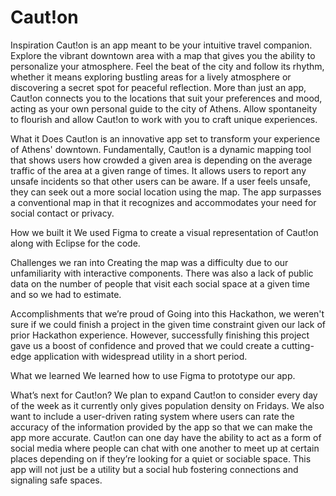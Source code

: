 # Caut!on

Inspiration
Caut!on is an app meant to be your intuitive travel companion. Explore the vibrant downtown area with a map that gives you the ability to personalize your atmosphere. Feel the beat of the city and follow its rhythm, whether it means exploring bustling areas for a lively atmosphere or discovering a secret spot for peaceful reflection. More than just an app, Caut!on connects you to the locations that suit your preferences and mood, acting as your own personal guide to the city of Athens. Allow spontaneity to flourish and allow Caut!on to work with you to craft unique experiences.

What it Does
Caut!on is an innovative app set to transform your experience of Athens' downtown. Fundamentally, Caut!on is a dynamic mapping tool that shows users how crowded a given area is depending on the average traffic of the area at a given range of times. It allows users to report any unsafe incidents so that other users can be aware. If a user feels unsafe, they can seek out a more social location using the map. The app surpasses a conventional map in that it recognizes and accommodates your need for social contact or privacy.

How we built it
We used Figma to create a visual representation of Caut!on along with Eclipse for the code.

Challenges we ran into
Creating the map was a difficulty due to our unfamiliarity with interactive components. 
There was also a lack of public data on the number of people that visit each social space at a given time and so we had to estimate. 

Accomplishments that we’re proud of
Going into this Hackathon, we weren't sure if we could finish a project in the given time constraint given our lack of prior Hackathon experience. However, successfully finishing this project gave us a boost of confidence and proved that we could create a cutting-edge application with widespread utility in a short period. 

What we learned
We learned how to use Figma to prototype our app.

What’s next for Caut!on?
We plan to expand Caut!on to consider every day of the week as it currently only gives population density on Fridays. We also want to include a user-driven rating system where users can rate the accuracy of the information provided by the app so that we can make the app more accurate. Caut!on can one day have the ability to act as a form of social media where people can chat with one another to meet up at certain places depending on if they’re looking for a quiet or sociable space. This app will not just be a utility but a social hub fostering connections and signaling safe spaces.
